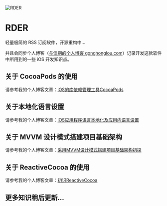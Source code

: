 ![RDER](http://image.gonghonglou.com/rder/rder_logo.png)

# RDER

轻量极简的 RSS 订阅软件，开源重构中...

并且会同步个人博客（[与佳期的个人博客 gonghonglou.com](http://gonghonglou.com/)）记录开发这款软件中所用到的一些 iOS 开发知识点。

## 关于 CocoaPods 的使用

请参考我的个人博客文章：[iOS的库依赖管理工具CocoaPods](http://gonghonglou.com/2016/04/01/CocoaPods/)

## 关于本地化语言设置

请参考我的个人博客文章：[iOS应用程序语言本地化及应用内语言设置](http://gonghonglou.com/2016/10/29/set-language/)

## 关于 MVVM 设计模式搭建项目基础架构

请参考我的个人博客文章：[采用MVVM设计模式搭建项目基础架构初探](http://gonghonglou.com/2018/02/12/mvvm-architecture/)

## 关于 ReactiveCocoa 的使用

请参考我的个人博客文章：[初识ReactiveCocoa](http://gonghonglou.com/2016/03/17/meet-ReactiveCocoa/)

## 更多知识稍后更新...


